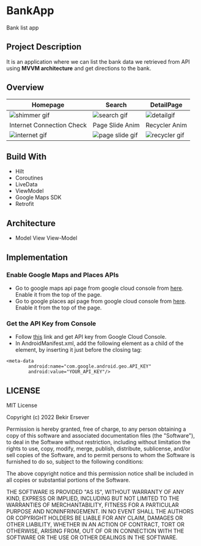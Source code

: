 # BankApp

 Bank list app

## Project Description
It is an application where we can list the bank data we retrieved from API using **MVVM architecture** and get directions to the bank.

## Overview
| Homepage  | Search | DetailPage  | 
| ------------- | ------------- | ------------- |
|![shimmer gif](https://user-images.githubusercontent.com/47231687/173219360-a1333b58-b687-46d6-9a5a-017e61fcc979.gif)|![search gif](https://user-images.githubusercontent.com/47231687/173220762-ca123be0-34ea-4139-9a19-959122dd5c55.gif)|![detailgif](https://user-images.githubusercontent.com/47231687/173220641-06ee8d8a-29c4-4878-a9bc-9df3a219821b.gif)|  |
| Internet Connection Check  | Page Slide Anim | Recycler Anim |
|![internet gif](https://user-images.githubusercontent.com/47231687/173220977-fdf986cc-86e5-4c14-bdcc-9ec0c1a668cd.gif)|![page slide gif](https://user-images.githubusercontent.com/47231687/173220844-3024b14c-b00e-4f65-846b-722a8e0902df.gif)|![recycler gif](https://user-images.githubusercontent.com/47231687/173220439-53eeecb4-0a06-4a4a-9d83-affa4651234f.gif)|  

## Build With
 
 * Hilt
 * Coroutines
 * LiveData
 * ViewModel
 * Google Maps SDK
 * Retrofit
 
 
 ## Architecture
 
 * Model View View-Model
 
 ## Implementation 
### Enable Google Maps and Places APIs
* Go to google maps api page from google cloud console from [here](https://console.cloud.google.com/google/maps-apis/apis/maps-android-backend.googleapis.com/metrics?). Enable it from the top of the page.
* Go to google places api page from google cloud console from [here](https://console.cloud.google.com/google/maps-apis/apis/places-backend.googleapis.com/metrics?). Enable it from the top of the page.
 ### Get the API Key from Console
* Follow [this](https://developers.google.com/maps/documentation/android-sdk/get-api-key) link and get API key from Google Cloud Console.
* In AndroidManifest.xml, add the following element as a child of the element, by inserting it just before the closing tag:
```
<meta-data
        android:name="com.google.android.geo.API_KEY"
        android:value="YOUR_API_KEY"/>
```        
 
 ## LICENSE
 
 MIT License

Copyright (c) 2022 Bekir Ersever

Permission is hereby granted, free of charge, to any person obtaining a copy
of this software and associated documentation files (the "Software"), to deal
in the Software without restriction, including without limitation the rights
to use, copy, modify, merge, publish, distribute, sublicense, and/or sell
copies of the Software, and to permit persons to whom the Software is
furnished to do so, subject to the following conditions:

The above copyright notice and this permission notice shall be included in all
copies or substantial portions of the Software.

THE SOFTWARE IS PROVIDED "AS IS", WITHOUT WARRANTY OF ANY KIND, EXPRESS OR
IMPLIED, INCLUDING BUT NOT LIMITED TO THE WARRANTIES OF MERCHANTABILITY,
FITNESS FOR A PARTICULAR PURPOSE AND NONINFRINGEMENT. IN NO EVENT SHALL THE
AUTHORS OR COPYRIGHT HOLDERS BE LIABLE FOR ANY CLAIM, DAMAGES OR OTHER
LIABILITY, WHETHER IN AN ACTION OF CONTRACT, TORT OR OTHERWISE, ARISING FROM,
OUT OF OR IN CONNECTION WITH THE SOFTWARE OR THE USE OR OTHER DEALINGS IN THE
SOFTWARE.
